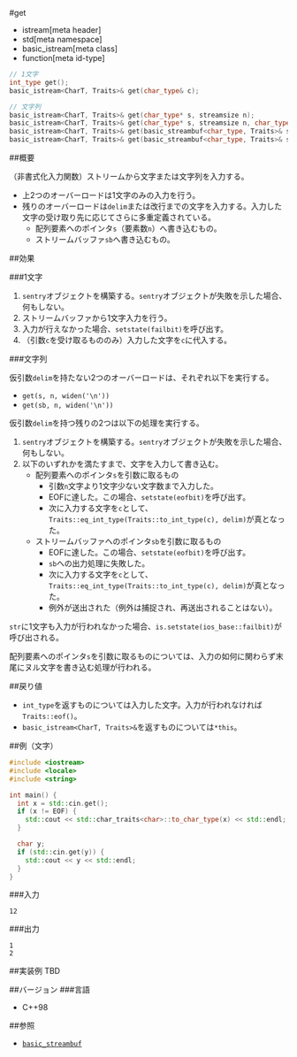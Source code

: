 #get
* istream[meta header]
* std[meta namespace]
* basic_istream[meta class]
* function[meta id-type]

```cpp
// 1文字
int_type get();
basic_istream<CharT, Traits>& get(char_type& c);

// 文字列
basic_istream<CharT, Traits>& get(char_type* s, streamsize n);
basic_istream<CharT, Traits>& get(char_type* s, streamsize n, char_type delim);
basic_istream<CharT, Traits>& get(basic_streambuf<char_type, Traits>& sb);
basic_istream<CharT, Traits>& get(basic_streambuf<char_type, Traits>& sb, char_type delim);
```

##概要

（非書式化入力関数）ストリームから文字または文字列を入力する。

- 上2つのオーバーロードは1文字のみの入力を行う。
- 残りのオーバーロードは`delim`または改行までの文字を入力する。入力した文字の受け取り先に応じてさらに多重定義されている。
    - 配列要素へのポインタ`s`（要素数`n`）へ書き込むもの。
    - ストリームバッファ`sb`へ書き込むもの。

##効果

###1文字
1. `sentry`オブジェクトを構築する。`sentry`オブジェクトが失敗を示した場合、何もしない。
1. ストリームバッファから1文字入力を行う。
1. 入力が行えなかった場合、`setstate(failbit)`を呼び出す。
1. （引数`c`を受け取るもののみ）入力した文字を`c`に代入する。

###文字列

仮引数`delim`を持たない2つのオーバーロードは、それぞれ以下を実行する。

- `get(s, n, widen('\n'))`
- `get(sb, n, widen('\n'))`

仮引数`delim`を持つ残りの2つは以下の処理を実行する。

1. `sentry`オブジェクトを構築する。`sentry`オブジェクトが失敗を示した場合、何もしない。
1. 以下のいずれかを満たすまで、文字を入力して書き込む。
    - 配列要素へのポインタ`s`を引数に取るもの
        - 引数`n`文字より1文字少ない文字数まで入力した。
        - EOFに達した。この場合、`setstate(eofbit)`を呼び出す。
        - 次に入力する文字を`c`として、`Traits::eq_int_type(Traits::to_int_type(c), delim)`が真となった。
    - ストリームバッファへのポインタ`sb`を引数に取るもの
        - EOFに達した。この場合、`setstate(eofbit)`を呼び出す。
        - `sb`への出力処理に失敗した。
        - 次に入力する文字を`c`として、`Traits::eq_int_type(Traits::to_int_type(c), delim)`が真となった。
        - 例外が送出された（例外は捕捉され、再送出されることはない）。

`str`に1文字も入力が行われなかった場合、`is.setstate(ios_base::failbit)`が呼び出される。

配列要素へのポインタ`s`を引数に取るものについては、入力の如何に関わらず末尾にヌル文字を書き込む処理が行われる。

##戻り値

- `int_type`を返すものについては入力した文字。入力が行われなければ`Traits::eof()`。
- `basic_istream<CharT, Traits>&`を返すものについては`*this`。

##例（文字）
```cpp
#include <iostream>
#include <locale>
#include <string>

int main() {
  int x = std::cin.get();
  if (x != EOF) {
    std::cout << std::char_traits<char>::to_char_type(x) << std::endl;
  }

  char y;
  if (std::cin.get(y)) {
    std::cout << y << std::endl;
  }
}
```

###入力
```
12
```

###出力
```
1
2
```

##実装例
TBD

##バージョン
###言語
- C++98

##参照
- [`basic_streambuf`](../../streambuf/basic_streambuf.md)
